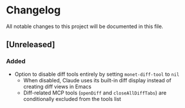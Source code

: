 # Changelog

All notable changes to this project will be documented in this file.

## [Unreleased]

### Added
- Option to disable diff tools entirely by setting `monet-diff-tool` to `nil`
  - When disabled, Claude uses its built-in diff display instead of creating diff views in Emacs
  - Diff-related MCP tools (`openDiff` and `closeAllDiffTabs`) are conditionally excluded from the tools list